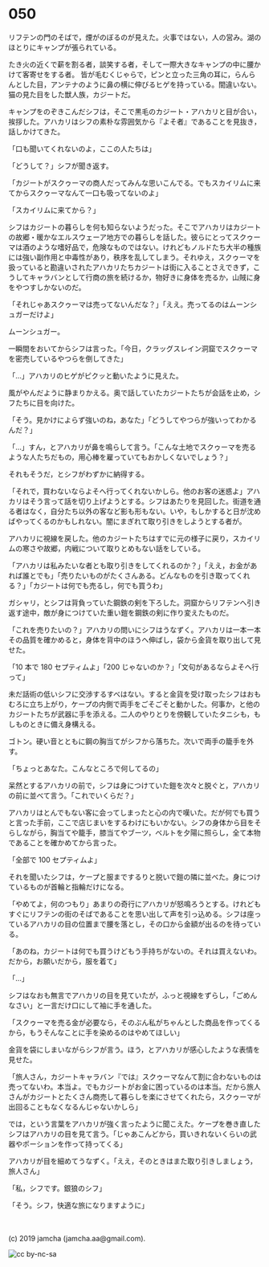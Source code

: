

# 050

リフテンの門のそばで，煙がのぼるのが見えた。火事ではない，人の営み。湖のほとりにキャンプが張られている。

  たき火の近くで薪を割る者，談笑する者，そして一際大きなキャンプの中に腰かけて客寄せをする者。
皆が毛むくじゃらで，ピンと立った三角の耳に，らんらんとした目，アンテナのように鼻の横に伸びるヒゲを持っている。間違いない。猫の見た目をした獣人族，カジートだ。

キャンプをのぞきこんだシフは，そこで黒毛のカジート・アハカリと目が合い，挨拶した。アハカリはシフの素朴な雰囲気から『よそ者』であることを見抜き，話しかけてきた。

「口も聞いてくれないのよ，ここの人たちは」

「どうして？」シフが聞き返す。

「カジートがスクゥーマの商人だってみんな思いこんでる。でもスカイリムに来てからスクゥーマなんて一口も吸ってないのよ」

「スカイリムに来てから？」

シフはカジートの暮らしを何も知らないようだった。そこでアハカリはカジートの故郷・暖かなエルスウェーア地方での暮らしを話した。彼らにとってスクゥーマは酒のような嗜好品で，危険なものではない。けれどもノルドたち大半の種族には強い副作用と中毒性があり，秩序を乱してしまう。それゆえ，スクゥーマを扱っていると勘違いされたアハカリたちカジートは街に入ることさえできず，こうしてキャラバンとして行商の旅を続けるか，物好きに身体を売るか，山賊に身をやつすしかないのだ。

「それじゃあスクゥーマは売ってないんだな？」「ええ。売ってるのはムーンシュガーだけよ」

ムーンシュガー。

一瞬間をおいてからシフは言った。「今日，クラッグスレイン洞窟でスクゥーマを密売しているやつらを倒してきた」

「…」アハカリのヒゲがピクッと動いたように見えた。

風がやんだように静まりかえる。奥で話していたカジートたちが会話を止め，シフたちに目を向けた。

「そう。見かけによらず強いのね，あなた」「どうしてやつらが強いってわかるんだ？」

「…」すん，とアハカリが鼻を鳴らして言う。「こんな土地でスクゥーマを売るような人たちだもの，用心棒を雇っていてもおかしくないでしょう？」

それもそうだ，とシフがわずかに納得する。

「それで，買わないならよそへ行ってくれないかしら。他のお客の迷惑よ」アハカリはそう言って話を切り上げようとする。シフはあたりを見回した。街道を通る者はなく，自分たち以外の客など影も形もない。いや，もしかすると日が沈めばやってくるのかもしれない。闇にまぎれて取り引きをしようとする者が。

アハカリに視線を戻した。他のカジートたちはすでに元の様子に戻り，スカイリムの寒さや故郷，内戦について取りとめもない話をしている。

「アハカリは私みたいな者とも取り引きをしてくれるのか？」「ええ，お金があれば誰とでも」「売りたいものがたくさんある。どんなものを引き取ってくれる？」「カジートは何でも売るし，何でも買うわ」

ガシャリ，とシフは背負っていた鋼鉄の剣を下ろした。洞窟からリフテンへ引き返す途中，敵が身につけていた重い鎧を鋼鉄の剣に作り変えたものだ。

「これを売りたいの？」アハカリの問いにシフはうなずく。アハカリは一本一本その品質を確かめると，身体を背中のほうへ伸ばし，袋から金貨を取り出して見せた。

「10 本で 180 セプティムよ」「200 じゃないのか？」「文句があるならよそへ行って」

未だ話術の低いシフに交渉するすべはない。すると金貨を受け取ったシフはおもむろに立ち上がり，ケープの内側で両手をごそごそと動かした。何事か，と他のカジートたちが武器に手を添える。二人のやりとりを傍観していたタニシも，もしものときに備え身構える。

ゴトン。硬い音とともに鋼の胸当てがシフから落ちた。次いで両手の籠手を外す。

「ちょっとあなた。こんなところで何してるの」

呆然とするアハカリの前で，シフは身につけていた鎧を次々と脱ぐと，アハカリの前に並べて言う。「これでいくらだ？」

アハカリはとんでもない客に会ってしまったと心の内で嘆いた。だが何でも買うと言った手前，ここで店じまいをするわけにもいかない。シフの身体から目をそらしながら，胸当てや籠手，膝当てやブーツ，ベルトを夕陽に照らし，全て本物であることを確かめてから言った。

「全部で 100 セプティムよ」

それを聞いたシフは，ケープと服までするりと脱いで鎧の隣に並べた。身につけているものが首輪と指輪だけになる。

「やめてよ，何のつもり」あまりの奇行にアハカリが怒鳴ろうとする。けれどもすぐにリフテンの街のそばであることを思い出して声を引っ込める。シフは座っているアハカリの目の位置まで腰を落とし，その口から金額が出るのを待っている。

「あのね，カジートは何でも買うけどもう手持ちがないの。それは買えないわ。だから，お願いだから，服を着て」

「…」

シフはなおも無言でアハカリの目を見ていたが，ふっと視線をずらし，「ごめんなさい」と一言だけ口にして袖に手を通した。

「スクゥーマを売る金が必要なら，そのぶん私がちゃんとした商品を作ってくるから，もうそんなことに手を染めるのはやめてほしい」

金貨を袋にしまいながらシフが言う。ほう，とアハカリが感心したような表情を見せた。

「旅人さん，カジートキャラバン『では』スクゥーマなんて割に合わないものは売ってないわ。本当よ。でもカジートがお金に困っているのは本当。だから旅人さんがカジートとたくさん商売して暮らしを楽にさせてくれたら，スクゥーマが出回ることもなくなるんじゃないかしら」

では，という言葉をアハカリが強く言ったように聞こえた。ケープを巻き直したシフはアハカリの目を見て言う。「じゃあこんどから，買いきれないくらいの武器やポーションを作って持ってくる」

アハカリが目を細めてうなずく。「ええ，そのときはまた取り引きしましょう，旅人さん」

「私，シフです。銀狼のシフ」

「そう。シフ，快適な旅になりますように」

<br>
<br>
(c) 2019 jamcha (jamcha.aa@gmail.com).

![cc by-nc-sa](https://i.creativecommons.org/l/by-nc-sa/4.0/88x31.png)

